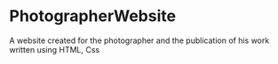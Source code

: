 # PhotographerWebsite
A website created for the photographer and the publication of his work written using HTML, Css
